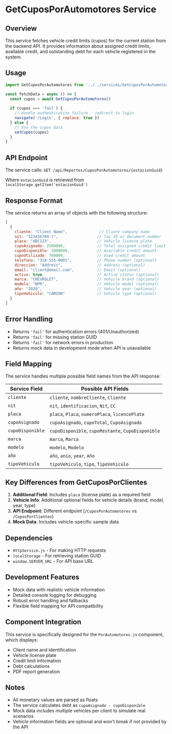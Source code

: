 # GetCuposPorAutomotores Service

## Overview
This service fetches vehicle credit limits (cupos) for the current station from the backend API. It provides information about assigned credit limits, available credit, and outstanding debt for each vehicle registered in the system.

## Usage

```javascript
import GetCuposPorAutomotores from '../../services/GetCuposPorAutomotores'

const fetchData = async () => {
  const cupos = await GetCuposPorAutomotores()
  
  if (cupos === 'fail') {
    // Handle authentication failure - redirect to login
    navigate('/Login', { replace: true })
  } else {
    // Use the cupos data
    setCupos(cupos)
  }
}
```

## API Endpoint

The service calls: `GET /api/Reportes/CuposPorAutomotores/{estacionGuid}`

Where `estacionGuid` is retrieved from `localStorage.getItem('estacionGuid')`

## Response Format

The service returns an array of objects with the following structure:

```javascript
[
  {
    cliente: "Client Name",              // Client company name
    nit: "123456789-1",                 // Tax ID or document number
    placa: "ABC123",                    // Vehicle license plate
    cupoAsignado: 2500000,              // Total assigned credit limit
    cupoDisponible: 1800000,            // Available credit amount
    cupoUtilizado: 700000,              // Used credit amount
    telefono: "318-555-0001",           // Phone number (optional)
    direccion: "Address",               // Address (optional)
    email: "client@email.com",          // Email (optional)
    activo: true,                       // Active status (optional)
    marca: "CHEVROLET",                 // Vehicle brand (optional)
    modelo: "NPR",                      // Vehicle model (optional)
    año: "2020",                        // Vehicle year (optional)
    tipoVehiculo: "CAMION"              // Vehicle type (optional)
  }
]
```

## Error Handling

- Returns `'fail'` for authentication errors (401/Unauthorized)
- Returns `'fail'` for missing station GUID
- Returns `'fail'` for network errors in production
- Returns mock data in development mode when API is unavailable

## Field Mapping

The service handles multiple possible field names from the API response:

| Service Field | Possible API Fields |
|---------------|-------------------|
| `cliente` | `cliente`, `nombreCliente`, `Cliente` |
| `nit` | `nit`, `identificacion`, `Nit`, `CC` |
| `placa` | `placa`, `Placa`, `numeroPlaca`, `licencePlate` |
| `cupoAsignado` | `cupoAsignado`, `cupoTotal`, `CupoAsignado` |
| `cupoDisponible` | `cupoDisponible`, `cupoRestante`, `CupoDisponible` |
| `marca` | `marca`, `Marca` |
| `modelo` | `modelo`, `Modelo` |
| `año` | `año`, `anio`, `year`, `Año` |
| `tipoVehiculo` | `tipoVehiculo`, `tipo`, `TipoVehiculo` |

## Key Differences from GetCuposPorClientes

1. **Additional Field**: Includes `placa` (license plate) as a required field
2. **Vehicle Info**: Additional optional fields for vehicle details (brand, model, year, type)
3. **API Endpoint**: Different endpoint (`/CuposPorAutomotores` vs `/CuposPorClientes`)
4. **Mock Data**: Includes vehicle-specific sample data

## Dependencies

- `HttpService.js` - For making HTTP requests
- `localStorage` - For retrieving station GUID
- `window.SERVER_URL` - For API base URL

## Development Features

- Mock data with realistic vehicle information
- Detailed console logging for debugging
- Robust error handling and fallbacks
- Flexible field mapping for API compatibility

## Component Integration

This service is specifically designed for the `PorAutomotores.js` component, which displays:
- Client name and identification
- Vehicle license plate
- Credit limit information
- Debt calculations
- PDF report generation

## Notes

- All monetary values are parsed as floats
- The service calculates debt as `cupoAsignado - cupoDisponible`
- Mock data includes multiple vehicles per client to simulate real scenarios
- Vehicle information fields are optional and won't break if not provided by the API

